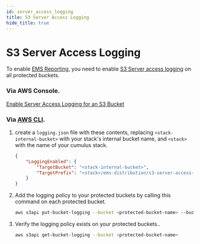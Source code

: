 ```yaml
---
id: server_access_logging
title: S3 Server Access Logging
hide_title: true
---
```


# S3 Server Access Logging

To enable [EMS Reporting](../ems_reporting.md), you need to enable [S3 Server access logging][awslogging] on all protected buckets.


### Via AWS Console.

[Enable Server Access Logging for an S3 Bucket][howtologging]

### Via [AWS CLI][cli].


1. create a `logging.json` file with these contents, replacing `<stack-internal-bucket>` with your stack's internal bucket name, and `<stack>` with the name of your cumulus stack.
	```json
	{
		"LoggingEnabled": {
			"TargetBucket": "<stack-internal-bucket>",
			"TargetPrefix": "<stack>/ems-distribution/s3-server-access-logs/"
		}
	}
	```
2. Add the logging policy to your protected buckets by calling this command on each protected bucket.

	```sh
	aws s3api put-bucket-logging --bucket <protected-bucket-name> --bucket-logging-status file://logging.json
	```
3. Verify the logging policy exists on your protected buckets..
	```sh
	aws s3api get-bucket-logging --bucket <protected-bucket-name>
	```

[cli]: https://aws.amazon.com/cli/ "Amazon command line interface"
[howtologging]: https://docs.aws.amazon.com/AmazonS3/latest/user-guide/server-access-logging.html "Amazon Console Instructions"
[awslogging]: https://docs.aws.amazon.com/AmazonS3/latest/dev/ServerLogs.html "Amazon S3 Server Access Logging"
